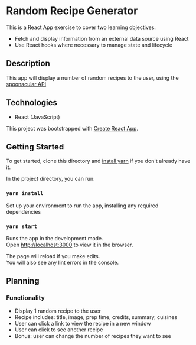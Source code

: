 # Random Recipe Generator

This is a React App exercise to cover two learning objectives:

- Fetch and display information from an external data source using React
- Use React hooks where necessary to manage state and lifecycle

## Description

This app will display a number of random recipes to the user, using the [spoonacular API](https://spoonacular.com/food-api/)

## Technologies
- React (JavaScript)

This project was bootstrapped with [Create React App](https://github.com/facebook/create-react-app).

## Getting Started

To get started, clone this directory and [install yarn](https://classic.yarnpkg.com/en/docs/install/) if you don't already have it. 

In the project directory, you can run:

### `yarn install`
Set up your environment to run the app, installing any required dependencies

### `yarn start`

Runs the app in the development mode.<br />
Open [http://localhost:3000](http://localhost:3000) to view it in the browser.

The page will reload if you make edits.<br />
You will also see any lint errors in the console.

## Planning

### Functionality

- Display 1 random recipe to the user
- Recipe includes: title, image, prep time, credits, summary, cuisines
- User can click a link to view the recipe in a new window
- User can click to see another recipe
- Bonus: user can change the number of recipes they want to see
